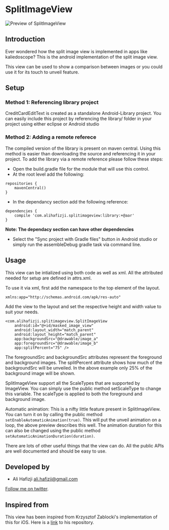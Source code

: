SplitImageView
==============

![Preview of SplitImageView](https://raw.githubusercontent.com/aliHafizji/SplitImageView/master/split_image_view.gif) 

## Introduction

Ever wondered how the split image view is implemented in apps like kaliedoscope? This is the android implementation of the split image view.

This view can be used to show a comparison between images or you could use it for its touch to unveil feature.

## Setup

### Method 1: Referencing library project

CreditCardEditText is created as a standalone Android-Library project. You can easily include this project by referencing the library/ folder in your project using either eclipse or Android studio

### Method 2: Adding a remote referece

The compiled version of the library is present on maven central. Using this method is easier than downloading the source and referencing it in your project. To add the library via a remote reference please follow these steps:

* Open the build.gradle file for the module that will use this control.
* At the root level add the following:

```
repositories {
    mavenCentral()
}
```

* In the dependancy section add the following reference:

```
dependencies {
    compile 'com.alihafizji.splitimageview:library:+@aar'
}
```
**Note: The dependacy section can have other dependencies**

* Select the "Sync project with Gradle files" button in Android studio or simply run the assembleDebug gradle task via command line.

## Usage

This view can be intialized using both code as well as xml. All the attributed needed for setup are defined in attrs.xml.

To use it via xml, first add the namespace to the top element of the layout.

```
xmlns:app="http://schemas.android.com/apk/res-auto"
```

Add the view to the layout and set the respective height and width value to suit your needs.

```
<com.alihafizji.splitimageview.SplitImageView
    android:id="@+id/masked_image_view"
    android:layout_width="match_parent"
    android:layout_height="match_parent"
    app:backgroundSrc="@drawable/image_a"
    app:foregroundSrc="@drawable/image_b"
    app:splitPercent="75" />
```

The foregroundSrc and backgroundSrc attributes represent the foreground and background images. The splitPercent attribute shows how much of the backgroundSrc will be unveiled. In the above example only 25% of the background image will be shown.

SplitImageView support all the ScaleTypes that are supported by ImageView. You can simply use the public method setScaleType to change this variable. The scaleType is applied to both the foreground and background image.

Automatic animation: This is a nifty little feature present in SplitImageView. You can turn it on by calling the public method `setEnableAutomaticAnimation(true)`. This will put the unveil animation on a loop, the above preview describes this well. The animation duration for this can also be changed using the public method `setAutomaticAnimationDuration(duration)`.

There are lots of other useful things that the view can do. All the public APIs are well documented and should be easy to use.

## Developed by

* Ali Hafizji <ali.hafizji@gmail.com> 

[Follow me on twitter](https://twitter.com/Ali_hafizji).

## Inspired from

This view has been inspired from Krzysztof Zablocki's implementation of this for iOS. Here is a [link](https://github.com/krzysztofzablocki/KZImageSplitView) to his repository.
